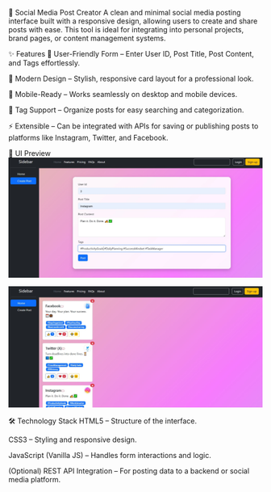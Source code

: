 📌 Social Media Post Creator
A clean and minimal social media posting interface built with a responsive design, allowing users to create and share posts with ease. This tool is ideal for integrating into personal projects, brand pages, or content management systems.

✨ Features
📝 User-Friendly Form – Enter User ID, Post Title, Post Content, and Tags effortlessly.

🎨 Modern Design – Stylish, responsive card layout for a professional look.

📱 Mobile-Ready – Works seamlessly on desktop and mobile devices.

🔖 Tag Support – Organize posts for easy searching and categorization.

⚡ Extensible – Can be integrated with APIs for saving or publishing posts to platforms like Instagram, Twitter, and Facebook.

📸 UI Preview
![Social Media Post Creator UI](https://github.com/005kaushikmishra/Social-Media-Post/blob/9bc15c85c35dc9c300e0841b04cc9a680dba1abd/Jeera5.JPG)

![Social Media Post Creator UI](https://github.com/005kaushikmishra/Social-Media-Post/blob/308211069c3f70a1e2bad1d0cf0b5cc1c34d74b1/Jeera6.JPG)

🛠 Technology Stack
HTML5 – Structure of the interface.

CSS3 – Styling and responsive design.

JavaScript (Vanilla JS) – Handles form interactions and logic.

(Optional) REST API Integration – For posting data to a backend or social media platform.
